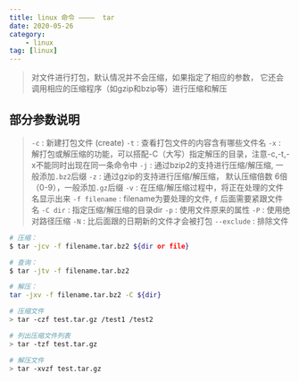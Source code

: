 ```yaml
---
title: linux 命令 ————  tar
date: 2020-05-26
category: 
    - linux
tag: [linux]
---
```


> 对文件进行打包，默认情况并不会压缩，如果指定了相应的参数，
> 它还会调用相应的压缩程序（如gzip和bzip等）进行压缩和解压


## 部分参数说明

> `-c` : 新建打包文件 (create)
> `-t` : 查看打包文件的内容含有哪些文件名
> `-x` : 解打包或解压缩的功能，可以搭配-C（大写）指定解压的目录，注意-c,-t,-x不能同时出现在同一条命令中
> `-j` : 通过bzip2的支持进行压缩/解压缩, 一般添加`.bz2`后缀
> `-z` : 通过gzip的支持进行压缩/解压缩， 默认压缩倍数 6倍  （0-9），一般添加`.gz`后缀
> `-v` : 在压缩/解压缩过程中，将正在处理的文件名显示出来
> `-f filename` : filename为要处理的文件, `f` 后面需要紧跟文件名
> `-C dir` : 指定压缩/解压缩的目录dir
> `-p` : 使用文件原来的属性
> `-P` : 使用绝对路径压缩
> `-N` : 比后面跟的日期新的文件才会被打包
> `--exclude` : 排除文件


```bash
# 压缩：
$ tar -jcv -f filename.tar.bz2 ${dir or file} 

# 查询：
$ tar -jtv -f filename.tar.bz2 

# 解压：
tar -jxv -f filename.tar.bz2 -C ${dir}

# 压缩文件
> tar -czf test.tar.gz /test1 /test2

# 列出压缩文件列表
> tar -tzf test.tar.gz

# 解压文件
> tar -xvzf test.tar.gz

```


